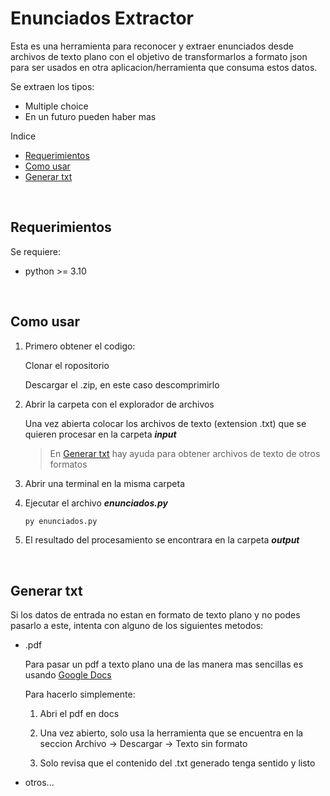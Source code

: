 # Enunciados Extractor

Esta es una herramienta para reconocer y extraer enunciados desde archivos de texto plano con el objetivo de transformarlos a formato json para ser usados en otra aplicacion/herramienta que consuma estos datos.

Se extraen los tipos:

- Multiple choice
- En un futuro pueden haber mas

Indice

- [Requerimientos](#requerimientos)
- [Como usar](#como-usar)
- [Generar txt](#generar-txt)


&nbsp;

## Requerimientos

Se requiere:

- python >= 3.10

&nbsp;

## Como usar

1. Primero obtener el codigo:

    Clonar el ropositorio

    Descargar el .zip, en este caso descomprimirlo

1. Abrir la carpeta con el explorador de archivos

    Una vez abierta colocar los archivos de texto (extension .txt) que se quieren procesar en la carpeta ***input***

    > En [Generar txt](#generar-txt) hay ayuda para obtener archivos de texto de otros formatos

1. Abrir una terminal en la misma carpeta

1. Ejecutar el archivo ***enunciados.py***

    ```bash
    py enunciados.py
    ```

1. El resultado del procesamiento se encontrara en la carpeta ***output***

&nbsp;

## Generar txt

Si los datos de entrada no estan en formato de texto plano y no podes pasarlo a este, intenta con alguno de los siguientes metodos:

- .pdf

    Para pasar un pdf a texto plano una de las manera mas sencillas es usando [Google Docs](https://docs.google.com/document)

    Para hacerlo simplemente:

    1. Abri el pdf en docs

    1. Una vez abierto, solo usa la herramienta que se encuentra en la seccion Archivo -> Descargar -> Texto sin formato

    1. Solo revisa que el contenido del .txt generado tenga sentido y listo

- otros...
